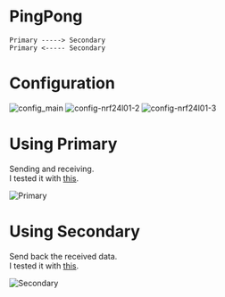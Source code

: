 # PingPong
```
Primary -----> Secondary
Primary <----- Secondary
```


# Configuration   

![config_main](https://user-images.githubusercontent.com/6020549/108617359-0cc3c500-7459-11eb-9a05-2dd5ce60113b.jpg)
![config-nrf24l01-2](https://user-images.githubusercontent.com/6020549/149711522-8650ffb6-6d26-4b52-93aa-154c217bccce.jpg)
![config-nrf24l01-3](https://user-images.githubusercontent.com/6020549/149711524-7fce2f9a-e8a8-4928-927e-e4e6d31feff3.jpg)

# Using Primary   
Sending and receiving.   
I tested it with [this](https://github.com/nopnop2002/Arduino-STM32-nRF24L01/tree/master/example/PingPong/Secondary).   

![Primary](https://user-images.githubusercontent.com/6020549/149711600-4a7453f8-98ba-44f4-87dc-391d0448a7e1.jpg)

# Using Secondary   
Send back the received data.   
I tested it with [this](https://github.com/nopnop2002/Arduino-STM32-nRF24L01/tree/master/example/PingPong/Primary).   

![Secondary](https://user-images.githubusercontent.com/6020549/149711641-ee0ecc6f-ba00-4b0e-8360-9ec569c846a3.jpg)

